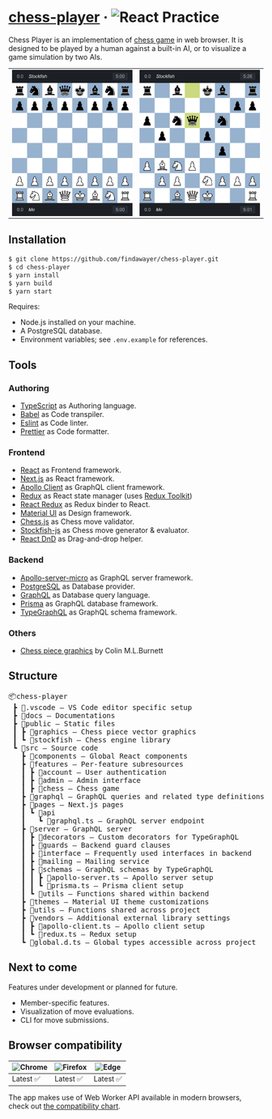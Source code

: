 # [chess-player](https://chess-player.vercel.app/) &middot; <img src="https://img.shields.io/badge/React-Practice-blue" alt="React Practice">

Chess Player is an implementation of [chess game](https://en.wikipedia.org/wiki/Chess) in web browser. It is designed to be played by a human against a built-in AI, or to visualize a game simulation by two AIs.

<table>
  <tbody>
    <tr>
      <td>
        <img src="./assets/chess-player-preview-1.png" alt="Chess Player preview" width="250" style="vertical-align: top;" />
      </td>
      <td>
        <img src="./assets/chess-player-preview-2.png" alt="" width="250" style="vertical-align: top;" />
      </td>
    </tr>
  </tbody>
</table>

## Installation

```
$ git clone https://github.com/findawayer/chess-player.git
$ cd chess-player
$ yarn install
$ yarn build
$ yarn start
```

Requires:

- Node.js installed on your machine.
- A PostgreSQL database.
- Environment variables; see `.env.example` for references.

## Tools

### Authoring

- [TypeScript](https://github.com/microsoft/TypeScript) as Authoring language.
- [Babel](https://github.com/babel/babel) as Code transpiler.
- [Eslint](https://github.com/eslint/eslint) as Code linter.
- [Prettier](https://github.com/prettier/prettier) as Code formatter.

### Frontend

- [React](https://github.com/facebook/react) as Frontend framework.
- [Next.js](https://github.com/vercel/next.js/) as React framework.
- [Apollo Client](https://github.com/apollographql/apollo-client) as GraphQL client framework.
- [Redux](https://github.com/reduxjs/redux) as React state manager (uses [Redux Toolkit](https://github.com/reduxjs/redux-toolkit))
- [React Redux](https://github.com/reduxjs/react-redux) as Redux binder to React.
- [Material UI](https://github.com/mui-org/material-ui) as Design framework.
- [Chess.js](https://github.com/jhlywa/chess.js) as Chess move validator.
- [Stockfish-js](https://github.com/exoticorn/stockfish-js) as Chess move generator &amp; evaluator.
- [React DnD](https://github.com/react-dnd/react-dnd) as Drag-and-drop helper.

### Backend

- [Apollo-server-micro](https://github.com/apollographql/apollo-server) as GraphQL server framework.
- [PostgreSQL](https://www.postgresql.org/) as Database provider.
- [GraphQL](https://github.com/graphql) as Database query language.
- [Prisma](https://github.com/prisma/prisma) as GraphQL database framework.
- [TypeGraphQL](https://github.com/MichalLytek/type-graphql) as GraphQL schema framework.

### Others

- [Chess piece graphics](https://commons.wikimedia.org/wiki/Category:SVG_chess_pieces) by Colin M.L.Burnett

## Structure

<pre>
📦chess-player
 ┣ 📂.vscode — VS Code editor specific setup
 ┣ 📂docs — Documentations
 ┣ 📂public — Static files
 ┃ ┣ 📂graphics — Chess piece vector graphics
 ┃ ┗ 📂stockfish — Chess engine library
 ┗ 📂src — Source code
   ┣ 📂components — Global React components
   ┣ 📂features — Per-feature subresources
   ┃ ┣ 📂account — User authentication
   ┃ ┣ 📂admin — Admin interface
   ┃ ┣ 📂chess — Chess game
   ┣ 📂graphql — GraphQL queries and related type definitions
   ┣ 📂pages — Next.js pages
   ┃ ┗ 📂api
   ┃   ┗ 📜graphql.ts — GraphQL server endpoint
   ┣ 📂server — GraphQL server
   ┃ ┣ 📂decorators — Custom decorators for TypeGraphQL
   ┃ ┣ 📂guards — Backend guard clauses
   ┃ ┣ 📂interface — Frequently used interfaces in backend
   ┃ ┣ 📂mailing — Mailing service
   ┃ ┣ 📂schemas — GraphQL schemas by TypeGraphQL
   ┃ ┃ ┣ 📜apollo-server.ts — Apollo server setup
   ┃ ┃ ┗ 📜prisma.ts — Prisma client setup
   ┃ ┗ 📂utils — Functions shared within backend
   ┣ 📂themes — Material UI theme customizations
   ┣ 📂utils — Functions shared across project
   ┣ 📂vendors — Additional external library settings
   ┃ ┣ 📜apollo-client.ts — Apollo client setup
   ┃ ┗ 📜redux.ts — Redux setup
   ┗ 📜global.d.ts — Global types accessible across project
</pre>

## Next to come

Features under development or planned for future.

- Member-specific features.
- Visualization of move evaluations.
- CLI for move submissions.

## Browser compatibility

<!-- prettier-ignore-start -->
| ![Chrome](https://raw.githubusercontent.com/alrra/browser-logos/master/src/chrome/chrome_48x48.png) | ![Firefox](https://raw.githubusercontent.com/alrra/browser-logos/master/src/firefox/firefox_48x48.png) | ![Edge](https://raw.githubusercontent.com/alrra/browser-logos/master/src/edge/edge_48x48.png)
--- | --- | --- |
Latest ✅ | Latest ✅ | Latest ✅
<!-- prettier-ignore-end -->

The app makes use of Web Worker API available in modern browsers, check out [the compatibility chart](https://caniuse.com/webworkers).
